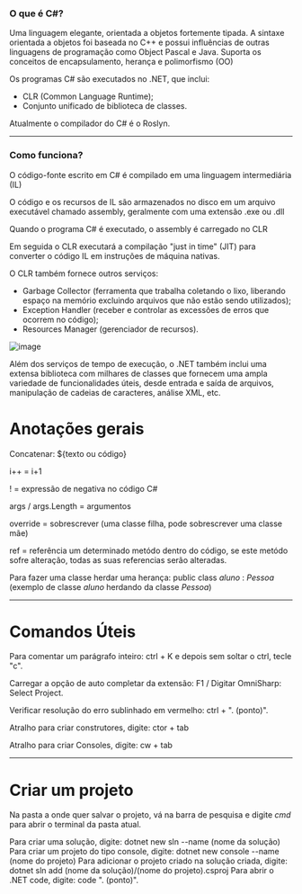 ### O que é C#?

Uma linguagem elegante, orientada a objetos fortemente tipada.
A sintaxe orientada a objetos foi baseada no C++ e possui influências de outras linguagens de programação como Object Pascal e Java. 
Suporta os conceitos de encapsulamento, herança e polimorfismo (OO)

Os programas C# são executados no .NET, que inclui:
- CLR (Common Language Runtime);
- Conjunto unificado de biblioteca de classes.

Atualmente o compilador do C# é o Roslyn.

---------------------------

### Como funciona?

O código-fonte escrito em C# é compilado em uma linguagem intermediária (IL)

O código e os recursos de IL são armazenados no disco em um arquivo executável chamado assembly, geralmente com uma extensão .exe ou .dll

Quando o programa C# é executado, o assembly é carregado no CLR

Em seguida o CLR executará a compilação "just in time" (JIT) para converter o código IL em instruções de máquina nativas.

O CLR também fornece outros serviços:
- Garbage Collector (ferramenta que trabalha coletando o lixo, liberando espaço na memório excluindo arquivos que não estão sendo utilizados);
- Exception Handler (receber e controlar as excessões de erros que ocorrem no código);
- Resources Manager (gerenciador de recursos).

![image](https://user-images.githubusercontent.com/86674024/150872210-a0a60af1-651b-4207-afa6-a95d307559c3.png)

Além dos serviços de tempo de execução, o .NET também inclui uma extensa biblioteca com milhares de classes que fornecem uma ampla variedade de funcionalidades úteis, desde entrada e saída de arquivos, manipulação de cadeias de caracteres, análise XML, etc.

# Anotações gerais

Concatenar: ${texto ou código}

i++ = i+1

! = expressão de negativa no código C#

args / args.Length = argumentos

override = sobrescrever (uma classe filha, pode sobrescrever uma classe mãe)

ref = referência um determinado metódo dentro do código, se este metódo sofre alteração, todas as suas referencias serão alteradas.

Para fazer uma classe herdar uma herança: public class _aluno_ : _Pessoa_ (exemplo de classe _aluno_ herdando da classe _Pessoa_)

---------------------------

# Comandos Úteis

Para comentar um parágrafo inteiro: ctrl + K e depois sem soltar o ctrl, tecle "c".

Carregar a opção de auto completar da extensão: F1 / Digitar OmniSharp: Select Project.

Verificar resolução do erro sublinhado em vermelho: ctrl + ". (ponto)".

Atralho para criar construtores, digite: ctor + tab

Atralho para criar Consoles, digite: cw + tab

---------------------------

# Criar um projeto

Na pasta a onde quer salvar o projeto, vá na barra de pesquisa e digite _cmd_ para abrir o terminal da pasta atual.

Para criar uma solução, digite: dotnet new sln --name (nome da solução) 
Para criar um projeto do tipo console, digite: dotnet new console --name (nome do projeto)
Para adicionar o projeto criado na solução criada, digite: dotnet sln add (nome da solução)/(nome do projeto).csproj
Para abrir o .NET code, digite: code ". (ponto)". 
